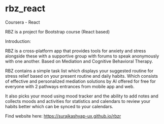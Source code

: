 # rbz_react
Coursera - React

RBZ is a project for Bootstrap course (React based)

Introduction:

RBZ is a cross-platform app that provides tools for anxiety and stress alongside these with a supportive group with forums to speak anonymously with one another. Based on Mediation and Cognitive Behavioral Therapy.

RBZ contains a simple task list which displays your suggested routine for stress relief based on your present routine and daily habits. Which consists of effective and personalized mediation solutions by AI offered for free for everyone with 2 pathways entrances from mobile app and web.

It also picks your mood using mood tracker and the ability to add notes and collects moods and activities for statistics and calendars to review your habits better which can be synced to your calendars.

Find website here: <a href="https://surajkashyap-ux.github.io/rbzr" target="_blank">https://surajkashyap-ux.github.io/rbzr</a>


